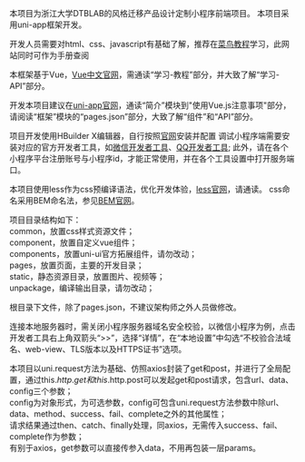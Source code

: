 本项目为浙江大学DTBLAB的风格迁移产品设计定制小程序前端项目。
本项目采用uni-app框架开发。

开发人员需要对html、css、javascript有基础了解，推荐在[菜鸟教程](https://www.runoob.com/)学习，此网站同时可作为手册查阅

本框架基于Vue，[Vue中文官网](https://cn.vuejs.org/)，需通读“学习-教程”部分，并大致了解“学习-API”部分。

开发本项目建议在[uni-app官网](https://uniapp.dcloud.io/)，通读“简介”模块到"使用Vue.js注意事项"部分，请阅读“框架”模块的“pages.json”部分，大致了解“组件”和“API”部分。

项目开发使用HBuilder X编辑器，自行按照[官网](https://www.dcloud.io/hbuilderx.html)安装并配置
调试小程序端需要安装对应的官方开发者工具，如[微信开发者工具](https://developers.weixin.qq.com/miniprogram/dev/devtools/download.html)、[QQ开发者工具](https://q.qq.com/wiki/tools/devtool/#%E5%BC%80%E5%8F%91%E8%80%85%E5%B7%A5%E5%85%B7stable%E7%89%88-2020-04-20-%E6%9B%B4%E6%96%B0);
此外，请在各个小程序平台注册账号与小程序id，才能正常使用，并在各个工具设置中打开服务端口。

本项目使用less作为css预编译语法，优化开发体验，[less官网](http://lesscss.cn/)，请通读。
css命名采用BEM命名法，参见[BEM官网](https://bemcss.com/)。

项目目录结构如下：<br>
common，放置css样式资源文件；<br>
component，放置自定义vue组件；<br>
components，放置uni-ui官方拓展组件，请勿改动；<br>
pages，放置页面，主要的开发目录；<br>
static，静态资源目录，放置图片、视频等；<br>
unpackage，编译输出目录，请勿改动；<br>

根目录下文件，除了pages.json，不建议架构师之外人员做修改。

连接本地服务器时，需关闭小程序服务器域名安全校验，以微信小程序为例，点击开发者工具右上角双箭头“>>”，选择“详情”，在“本地设置”中勾选“不校验合法域名、web-view、TLS版本以及HTTPS证书”选项。

本项目以uni.request方法为基础、仿照axios封装了get和post，并进行了全局配置，通过this.$http.get和this.$http.post可以发起get和post请求，包含url、data、config三个参数；<br>
config为对象形式，为可选参数，config可包含uni.request方法参数中除url、data、method、success、fail、complete之外的其他属性；<br>
请求结果通过then、catch、finally处理，同axios，无需传入success、fail、complete作为参数；<br>
有别于axios，get参数可以直接传参入data，不用再包装一层params。<br>